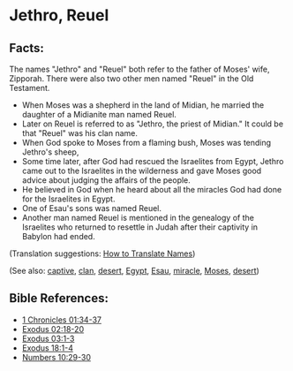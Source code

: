 # Jethro, Reuel #

## Facts: ##

The names "Jethro" and "Reuel" both refer to the father of Moses' wife, Zipporah. There were also two other men named "Reuel" in the Old Testament.

* When Moses was a shepherd in the land of Midian, he married the daughter of a Midianite man named Reuel.
* Later on Reuel is referred to as "Jethro, the priest of Midian."  It could be that "Reuel" was his clan name.
* When God spoke to Moses from a flaming bush, Moses was tending Jethro's sheep, 
* Some time later, after God had rescued the Israelites from Egypt, Jethro came out to the Israelites in the wilderness and gave Moses good advice about judging the affairs of the people.
* He believed in God when he heard about all the miracles God had done for the Israelites in Egypt.
* One of Esau's sons was named Reuel.
* Another man named Reuel is mentioned in the genealogy of the Israelites who returned to resettle in Judah after their captivity in Babylon had ended. 

(Translation suggestions: [How to Translate Names](en/ta-vol1/translate/man/translate-names))

(See also: [captive](../other/captive.md), [clan](../other/clan.md), [desert](../other/desert.md), [Egypt](../other/egypt.md), [Esau](../other/esau.md), [miracle](../kt/miracle.md), [Moses](../other/moses.md), [desert](../other/desert.md))

## Bible References: ##

* [1 Chronicles 01:34-37](en/tn/1ch/help/01/34)
* [Exodus 02:18-20](en/tn/exo/help/02/18)
* [Exodus 03:1-3](en/tn/exo/help/03/01)
* [Exodus 18:1-4](en/tn/exo/help/18/01)
* [Numbers 10:29-30](en/tn/num/help/10/29)